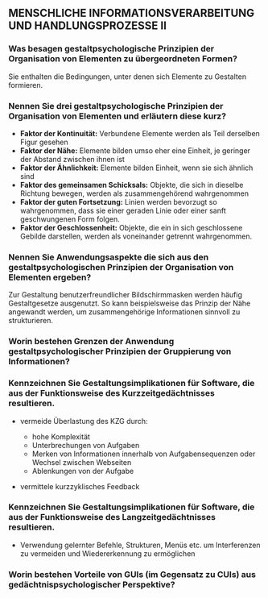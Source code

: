 ## MENSCHLICHE INFORMATIONSVERARBEITUNG UND HANDLUNGSPROZESSE II

### Was besagen gestaltpsychologische Prinzipien der Organisation von Elementen zu übergeordneten Formen?
Sie enthalten die Bedingungen, unter denen sich Elemente zu Gestalten formieren.

### Nennen Sie drei gestaltpsychologische Prinzipien der Organisation von Elementen und erläutern diese kurz?
- **Faktor der Kontinuität:** Verbundene Elemente werden als Teil derselben Figur gesehen
- **Faktor der Nähe:** Elemente bilden umso eher eine Einheit, je geringer der Abstand zwischen ihnen ist
- **Faktor der Ähnlichkeit:** Elemente bilden Einheit, wenn sie sich ähnlich sind
- **Faktor des gemeinsamen Schicksals:** Objekte, die sich in dieselbe Richtung bewegen, werden als zusammengehörend wahrgenommen
- **Faktor der guten Fortsetzung:** Linien werden bevorzugt so wahrgenommen, dass sie einer geraden Linie oder einer sanft geschwungenen Form folgen.
- **Faktor der Geschlossenheit:** Objekte, die ein in sich geschlossene Gebilde darstellen, werden als voneinander getrennt wahrgenommen.

### Nennen Sie Anwendungsaspekte die sich aus den gestaltpsychologischen Prinzipien der Organisation von Elementen ergeben?
Zur Gestaltung benutzerfreundlicher Bildschirmmasken werden häufig Gestaltgesetze ausgenutzt. So kann beispielsweise das Prinzip der Nähe angewandt werden, um zusammengehörige Informationen sinnvoll zu strukturieren.

### Worin bestehen Grenzen der Anwendung gestaltpsychologischer Prinzipien der Gruppierung von Informationen?

### Kennzeichnen Sie Gestaltungsimplikationen für Software, die aus der Funktionsweise des Kurzzeitgedächtnisses resultieren.
- vermeide Überlastung des KZG durch:
    - hohe Komplexität
    - Unterbrechungen von Aufgaben
    - Merken von Informationen innerhalb von Aufgabensequenzen oder Wechsel zwischen Webseiten
    - Ablenkungen von der Aufgabe

- vermittele kurzzyklisches Feedback

### Kennzeichnen Sie Gestaltungsimplikationen für Software, die aus der Funktionsweise des Langzeitgedächtnisses resultieren.
- Verwendung gelernter Befehle, Strukturen, Menüs etc. um Interferenzen zu vermeiden und Wiedererkennung zu ermöglichen

### Worin bestehen Vorteile von GUIs (im Gegensatz zu CUIs) aus gedächtnispsychologischer Perspektive?
